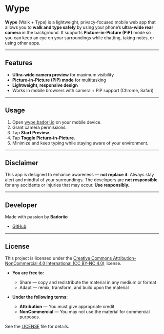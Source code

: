 # Wype

**Wype** (Walk + Type) is a lightweight, privacy-focused mobile web app that allows you to **walk and type safely** by using your phone’s **ultra-wide rear camera** in the background. It supports **Picture-in-Picture (PiP)** mode so you can keep an eye on your surroundings while chatting, taking notes, or using other apps.

---

## Features

- **Ultra-wide camera preview** for maximum visibility
- **Picture-in-Picture (PiP) mode** for multitasking
- **Lightweight, responsive design**
- Works in mobile browsers with camera + PiP support (Chrome, Safari)

---

## Usage

1. Open [wype.badori.io](https://wype.badori.io) on your mobile device.
2. Grant camera permissions.
3. Tap **Start Preview**.
4. Tap **Toggle Picture-in-Picture**.
5. Minimize and keep typing while staying aware of your environment.

---

## Disclaimer

This app is designed to enhance awareness — **not replace it**. Always stay alert and mindful of your surroundings. The developers are **not responsible** for any accidents or injuries that may occur. **Use responsibly.**

---

## Developer

Made with passion by **Badoriio**

- [GitHub](https://github.com/badoriio)

---

## License

This project is licensed under the [Creative Commons Attribution-NonCommercial 4.0 International (CC BY-NC 4.0)](https://creativecommons.org/licenses/by-nc/4.0/) license.

- **You are free to:**

  - Share — copy and redistribute the material in any medium or format
  - Adapt — remix, transform, and build upon the material

- **Under the following terms:**
  - **Attribution** — You must give appropriate credit.
  - **NonCommercial** — You may not use the material for commercial purposes.

See the [LICENSE](LICENSE) file for details.
